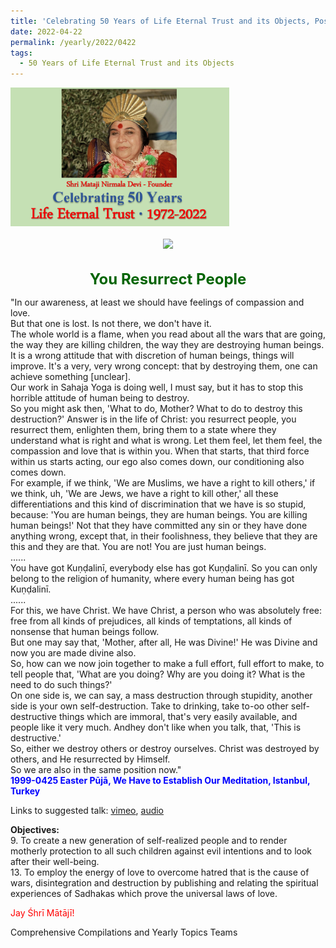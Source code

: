 ```yaml
---
title: 'Celebrating 50 Years of Life Eternal Trust and its Objects, Post 12'
date: 2022-04-22
permalink: /yearly/2022/0422
tags:
  - 50 Years of Life Eternal Trust and its Objects
---
```


<div style="text-align: left"><img src="/images/Celebrating50YearsLET.png" width="350" /></div><br>

<div style="text-align: center"><img src="/images/image959_Balwant_Kumbhojkar_Collection.jpg" /></div>

<br>
<p style="color:DarkGreen; text-align:center">
<font size="+2"><b>You Resurrect People</b><br></font>
</p>

<p>
"In our awareness, at least we should have feelings of compassion and love.<br>
But that one is lost. Is not there, we don't have it.<br>
The whole world is a flame, when you read about all the wars that are going, the way they are killing children, the way they are destroying human beings.<br>
It is a wrong attitude that with discretion of human beings, things will improve. It's a very, very wrong concept: that by destroying them, one can achieve something [unclear].<br>
Our work in Sahaja Yoga is doing well, I must say, but it has to stop this horrible attitude of human being to destroy.<br>
So you might ask then, 'What to do, Mother? What to do to destroy this destruction?' Answer is in the life of Christ: you resurrect people, you resurrect them, enlighten them, bring them to a state where they understand what is right and what is wrong. Let them feel, let them feel, the compassion and love that is within you. When that starts, that third force within us starts acting, our ego also comes down, our conditioning also comes down.<br>
For example, if we think, 'We are Muslims, we have a right to kill others,' if we think, uh, 'We are Jews, we have a right to kill other,' all these differentiations and this kind of discrimination that we have is so stupid, because: 'You are human beings, they are human beings. You are killing human beings!' Not that they have committed any sin or they have done anything wrong, except that, in their foolishness, they believe that they are this and they are that. You are not! You are just human beings.<br>
......<br>
You have got Kuṇḍalinī, everybody else has got Kuṇḍalinī. So you can only belong to the religion of humanity, where every human being has got Kuṇḍalinī.<br>
......<br>
For this, we have Christ. We have Christ, a person who was absolutely free: free from all kinds of prejudices, all kinds of temptations, all kinds of nonsense that human beings follow.<br>
But one may say that, 'Mother, after all, He was Divine!' He was Divine and now you are made divine also. <br>
So, how can we now join together to make a full effort, full effort to make, to tell people that, 'What are you doing? Why are you doing it? What is the need to do such things?' <br>
On one side is, we can say, a mass destruction through stupidity, another side is your own self-destruction. Take to drinking, take to-oo other self-destructive things which are immoral, that's very easily available, and people like it very much. Andhey don't like when you talk, that, 'This is destructive.' <br>
So, either we destroy others or destroy ourselves. Christ was destroyed by others, and He resurrected by Himself.<br>
So we are also in the same position now."<br>
<font color="blue"><b>1999-0425 Easter Pūjā, We Have to Establish Our Meditation, Istanbul, Turkey</b></font><br>
</p>

Links to suggested talk: <a href="https://vimeo.com/22323689"> vimeo</a>, <a href="https://soundcloud.com/nirmala-vidya-portal/1999-0425-1-easter_puja-1-wav"> audio</a><br>

<p>
<b>Objectives:</b><br>
9. To create a new generation of self-realized people and to render motherly protection to all such children against evil intentions and to look after their well-being.<br>
13. To employ the energy of love to overcome hatred that is the cause of wars, disintegration and destruction by publishing and relating the spiritual experiences of Sadhakas which prove the universal laws of love.
</p>

<p style="color:red;">Jay Śhrī Mātājī!<br></p>

Comprehensive Compilations and Yearly Topics Teams